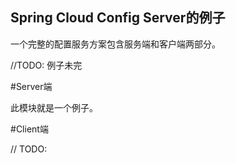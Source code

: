 Spring Cloud Config Server的例子
---------

一个完整的配置服务方案包含服务端和客户端两部分。

//TODO: 例子未完

#<span id="server">Server端</server>

此模块就是一个例子。

#<span id="client">Client端</span>

// TODO:

